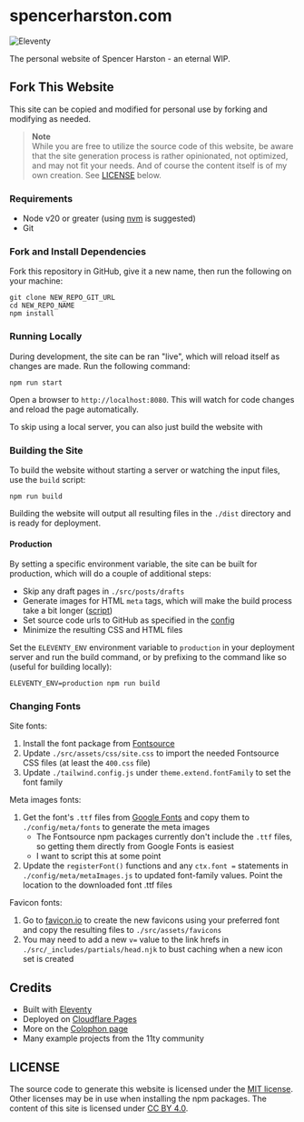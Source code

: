 # spencerharston.com

![Eleventy](https://img.shields.io/badge/eleventy-4.0.2-blue)

The personal website of Spencer Harston - an eternal WIP.

## Fork This Website

This site can be copied and modified for personal use by forking and modifying as needed.

> **Note**  
> While you are free to utilize the source code of this website, be aware that the site generation process is rather opinionated, not optimized, and may not fit your needs. And of course the content itself is of my own creation. See [LICENSE](#license) below.

### Requirements
* Node v20 or greater (using [nvm](https://github.com/nvm-sh/nvm) is suggested)
* Git

### Fork and Install Dependencies

Fork this repository in GitHub, give it a new name, then run the following on your machine:

```
git clone NEW_REPO_GIT_URL
cd NEW_REPO_NAME
npm install
```

### Running Locally

During development, the site can be ran "live", which will reload itself as changes are made. Run the following command:

```
npm run start
```
Open a browser to `http://localhost:8080`. This will watch for code changes and reload the page automatically.

To skip using a local server, you can also just build the website with


### Building the Site

To build the website without starting a server or watching the input files, use the `build` script:

```
npm run build
```

Building the website will output all resulting files in the `./dist` directory and is ready for deployment.

#### Production

By setting a specific environment variable, the site can be built for production, which will do a couple of additional steps:

 - Skip any draft pages in `./src/posts/drafts`
 - Generate images for HTML `meta` tags, which will make the build process take a bit longer ([script](./config/meta/metaImage.js))
 - Set source code urls to GitHub as specified in the [config](./config/config.js)
 - Minimize the resulting CSS and HTML files 

Set the `ELEVENTY_ENV` environment variable to `production` in your deployment server and run the build command, or by prefixing to the command like so (useful for building locally):

```
ELEVENTY_ENV=production npm run build
```

### Changing Fonts
Site fonts:
1. Install the font package from [Fontsource](https://fontsource.org/)
2. Update `./src/assets/css/site.css` to import the needed Fontsource CSS files (at least the `400.css` file)
3. Update `./tailwind.config.js` under `theme.extend.fontFamily` to set the font family 

Meta images fonts:
1. Get the font's `.ttf` files from [Google Fonts](https://fonts.google.com) and copy them to `./config/meta/fonts` to generate the meta images
    - The Fontsource npm packages currently don't include the `.ttf` files, so getting them directly from Google Fonts is easiest
    - I want to script this at some point
2. Update the `registerFont()` functions and any `ctx.font =` statements in `./config/meta/metaImages.js` to updated font-family values. Point the location to the downloaded font .ttf files

Favicon fonts:
1. Go to [favicon.io](https://favicon.io) to create the new favicons using your preferred font and copy the resulting files to `./src/assets/favicons`
2. You may need to add a new `v=` value to the link hrefs in `./src/_includes/partials/head.njk` to bust caching when a new icon set is created


## Credits

* Built with [Eleventy](https://www.11ty.dev)
* Deployed on [Cloudflare Pages](https://pages.cloudflare.com/)
* More on the [Colophon page](https://www.spencerharston.com/colophon)
* Many example projects from the 11ty community

## LICENSE
The source code to generate this website is licensed under the [MIT license](/LICENSE). Other licenses may be in use when installing the npm packages. The content of this site is licensed under [CC BY 4.0](https://creativecommons.org/licenses/by/4.0/).
